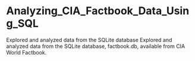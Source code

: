 # Analyzing_CIA_Factbook_Data_Using_SQL
Explored and analyzed data from the SQLite database Explored and analyzed data from the SQLite database, factbook.db, available from CIA World Factbook.
